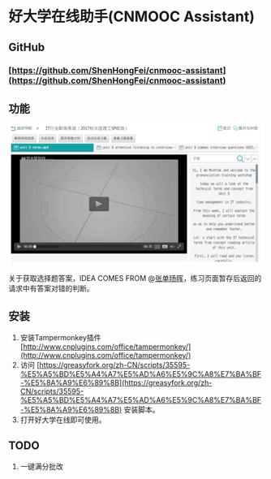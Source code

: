 # 好大学在线助手(CNMOOC Assistant)

## GitHub

### [https://github.com/ShenHongFei/cnmooc-assistant](https://github.com/ShenHongFei/cnmooc-assistant)

## 功能

![demo1](preview/demo1.png)



关于获取选择题答案，IDEA COMES FROM @[张单旸晖](https://github.com/zsyh)，练习页面暂存后返回的请求中有答案对错的判断。



## 安装

1.  安装Tampermonkey插件 [http://www.cnplugins.com/office/tampermonkey/](http://www.cnplugins.com/office/tampermonkey/)
2.  访问 [https://greasyfork.org/zh-CN/scripts/35595-%E5%A5%BD%E5%A4%A7%E5%AD%A6%E5%9C%A8%E7%BA%BF-%E5%8A%A9%E6%89%8B](https://greasyfork.org/zh-CN/scripts/35595-%E5%A5%BD%E5%A4%A7%E5%AD%A6%E5%9C%A8%E7%BA%BF-%E5%8A%A9%E6%89%8B)  安装脚本。
3.  打开好大学在线即可使用。



## TODO

1.  一键满分批改